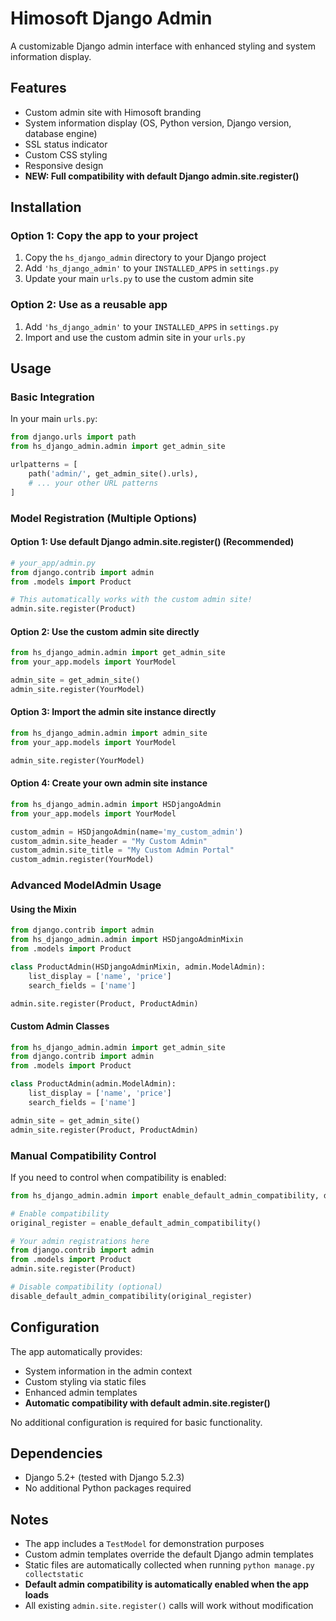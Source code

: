 # Himosoft Django Admin

A customizable Django admin interface with enhanced styling and system information display.

## Features

- Custom admin site with Himosoft branding
- System information display (OS, Python version, Django version, database engine)
- SSL status indicator
- Custom CSS styling
- Responsive design
- **NEW: Full compatibility with default Django admin.site.register()**

## Installation

### Option 1: Copy the app to your project

1. Copy the `hs_django_admin` directory to your Django project
2. Add `'hs_django_admin'` to your `INSTALLED_APPS` in `settings.py`
3. Update your main `urls.py` to use the custom admin site

### Option 2: Use as a reusable app

1. Add `'hs_django_admin'` to your `INSTALLED_APPS` in `settings.py`
2. Import and use the custom admin site in your `urls.py`

## Usage

### Basic Integration

In your main `urls.py`:

```python
from django.urls import path
from hs_django_admin.admin import get_admin_site

urlpatterns = [
    path('admin/', get_admin_site().urls),
    # ... your other URL patterns
]
```

### Model Registration (Multiple Options)

#### Option 1: Use default Django admin.site.register() (Recommended)
```python
# your_app/admin.py
from django.contrib import admin
from .models import Product

# This automatically works with the custom admin site!
admin.site.register(Product)
```

#### Option 2: Use the custom admin site directly
```python
from hs_django_admin.admin import get_admin_site
from your_app.models import YourModel

admin_site = get_admin_site()
admin_site.register(YourModel)
```

#### Option 3: Import the admin site instance directly
```python
from hs_django_admin.admin import admin_site
from your_app.models import YourModel

admin_site.register(YourModel)
```

#### Option 4: Create your own admin site instance
```python
from hs_django_admin.admin import HSDjangoAdmin
from your_app.models import YourModel

custom_admin = HSDjangoAdmin(name='my_custom_admin')
custom_admin.site_header = "My Custom Admin"
custom_admin.site_title = "My Custom Admin Portal"
custom_admin.register(YourModel)
```

### Advanced ModelAdmin Usage

#### Using the Mixin
```python
from django.contrib import admin
from hs_django_admin.admin import HSDjangoAdminMixin
from .models import Product

class ProductAdmin(HSDjangoAdminMixin, admin.ModelAdmin):
    list_display = ['name', 'price']
    search_fields = ['name']

admin.site.register(Product, ProductAdmin)
```

#### Custom Admin Classes
```python
from hs_django_admin.admin import get_admin_site
from django.contrib import admin
from .models import Product

class ProductAdmin(admin.ModelAdmin):
    list_display = ['name', 'price']
    search_fields = ['name']

admin_site = get_admin_site()
admin_site.register(Product, ProductAdmin)
```

### Manual Compatibility Control

If you need to control when compatibility is enabled:

```python
from hs_django_admin.admin import enable_default_admin_compatibility, disable_default_admin_compatibility

# Enable compatibility
original_register = enable_default_admin_compatibility()

# Your admin registrations here
from django.contrib import admin
from .models import Product
admin.site.register(Product)

# Disable compatibility (optional)
disable_default_admin_compatibility(original_register)
```

## Configuration

The app automatically provides:
- System information in the admin context
- Custom styling via static files
- Enhanced admin templates
- **Automatic compatibility with default admin.site.register()**

No additional configuration is required for basic functionality.

## Dependencies

- Django 5.2+ (tested with Django 5.2.3)
- No additional Python packages required

## Notes

- The app includes a `TestModel` for demonstration purposes
- Custom admin templates override the default Django admin templates
- Static files are automatically collected when running `python manage.py collectstatic`
- **Default admin compatibility is automatically enabled when the app loads**
- All existing `admin.site.register()` calls will work without modification 